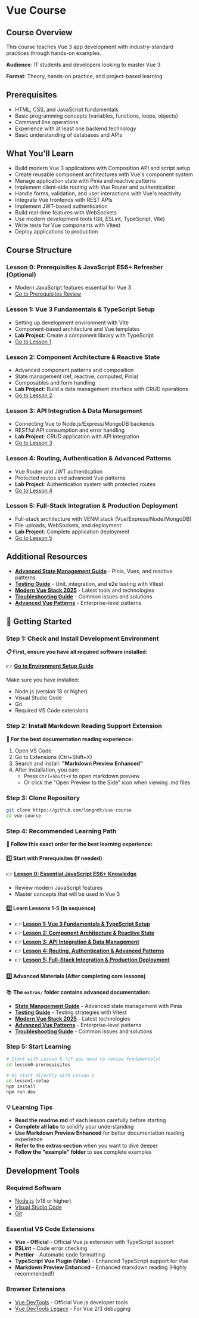 # Vue Course

## Course Overview

This course teaches Vue 3 app development with industry-standard practices through hands-on examples.

**Audience**: IT students and developers looking to master Vue 3

**Format**: Theory, hands-on practice, and project-based learning

## Prerequisites

- HTML, CSS, and JavaScript fundamentals
- Basic programming concepts (variables, functions, loops, objects)
- Command line operations
- Experience with at least one backend technology
- Basic understanding of databases and APIs

## What You'll Learn

- Build modern Vue 3 applications with Composition API and script setup
- Create reusable component architectures with Vue's component system
- Manage application state with Pinia and reactive patterns
- Implement client-side routing with Vue Router and authentication
- Handle forms, validation, and user interactions with Vue's reactivity
- Integrate Vue frontends with REST APIs
- Implement JWT-based authentication
- Build real-time features with WebSockets
- Use modern development tools (Git, ESLint, TypeScript, Vite)
- Write tests for Vue components with Vitest
- Deploy applications to production

## Course Structure

### Lesson 0: Prerequisites & JavaScript ES6+ Refresher (Optional)
- Modern JavaScript features essential for Vue 3
- [Go to Prerequisites Review](./lesson0-prerequisites)

### Lesson 1: Vue 3 Fundamentals & TypeScript Setup
- Setting up development environment with Vite
- Component-based architecture and Vue templates
- **Lab Project**: Create a component library with TypeScript
- [Go to Lesson 1](./lesson1-setup)

### Lesson 2: Component Architecture & Reactive State
- Advanced component patterns and composition
- State management (ref, reactive, computed, Pinia)
- Composables and form handling
- **Lab Project**: Build a data management interface with CRUD operations
- [Go to Lesson 2](./lesson2-components)

### Lesson 3: API Integration & Data Management
- Connecting Vue to Node.js/Express/MongoDB backends
- RESTful API consumption and error handling
- **Lab Project**: CRUD application with API integration
- [Go to Lesson 3](./lesson3-data)

### Lesson 4: Routing, Authentication & Advanced Patterns
- Vue Router and JWT authentication
- Protected routes and advanced Vue patterns
- **Lab Project**: Authentication system with protected routes
- [Go to Lesson 4](./lesson4-routing-auth)

### Lesson 5: Full-Stack Integration & Production Deployment
- Full-stack architecture with VENM stack (Vue/Express/Node/MongoDB)
- File uploads, WebSockets, and deployment
- **Lab Project**: Complete application deployment
- [Go to Lesson 5](./lesson5-fullstack)

## Additional Resources

- [**Advanced State Management Guide**](./extras/state-management.md) - Pinia, Vuex, and reactive patterns
- [**Testing Guide**](./extras/testing-guide.md) - Unit, integration, and e2e testing with Vitest
- [**Modern Vue Stack 2025**](./extras/modern-stack.md) - Latest tools and technologies
- [**Troubleshooting Guide**](./extras/troubleshooting-guide.md) - Common issues and solutions
- [**Advanced Vue Patterns**](./extras/advanced-patterns.md) - Enterprise-level patterns

## 🚀 Getting Started

### Step 1: Check and Install Development Environment

**📋 First, ensure you have all required software installed:**

👉 **[Go to Environment Setup Guide](./extras/environment-setup.md)**

Make sure you have installed:
- Node.js (version 18 or higher)
- Visual Studio Code
- Git
- Required VS Code extensions

### Step 2: Install Markdown Reading Support Extension

**📖 For the best documentation reading experience:**

1. Open VS Code
2. Go to Extensions (Ctrl+Shift+X)
3. Search and install: **"Markdown Preview Enhanced"**
4. After installation, you can:
   - Press `Ctrl+Shift+V` to open markdown preview
   - Or click the "Open Preview to the Side" icon when viewing .md files

### Step 3: Clone Repository

```bash
git clone https://github.com/longndt/vue-course
cd vue-course
```

### Step 4: Recommended Learning Path

**🎯 Follow this exact order for the best learning experience:**

#### 1️⃣ **Start with Prerequisites** (If needed)
👉 **[Lesson 0: Essential JavaScript ES6+ Knowledge](./lesson0-prerequisites/readme.md)**
- Review modern JavaScript features
- Master concepts that will be used in Vue 3

#### 2️⃣ **Learn Lessons 1-5** (In sequence)
- 👉 **[Lesson 1: Vue 3 Fundamentals & TypeScript Setup](./lesson1-setup/readme.md)**
- 👉 **[Lesson 2: Component Architecture & Reactive State](./lesson2-components/readme.md)**
- 👉 **[Lesson 3: API Integration & Data Management](./lesson3-data/readme.md)**
- 👉 **[Lesson 4: Routing, Authentication & Advanced Patterns](./lesson4-routing-auth/readme.md)**
- 👉 **[Lesson 5: Full-Stack Integration & Production Deployment](./lesson5-fullstack/readme.md)**

#### 3️⃣ **Advanced Materials** (After completing core lessons)
📚 **The `extras/` folder contains advanced documentation:**
- **[State Management Guide](./extras/state-management.md)** - Advanced state management with Pinia
- **[Testing Guide](./extras/testing-guide.md)** - Testing strategies with Vitest
- **[Modern Vue Stack 2025](./extras/modern-stack.md)** - Latest technologies
- **[Advanced Vue Patterns](./extras/advanced-patterns.md)** - Enterprise-level patterns
- **[Troubleshooting Guide](./extras/troubleshooting-guide.md)** - Common issues and solutions

### Step 5: Start Learning

```bash
# Start with Lesson 0 (if you need to review fundamentals)
cd lesson0-prerequisites

# Or start directly with Lesson 1
cd lesson1-setup
npm install
npm run dev
```

### 💡 Learning Tips

- **Read the readme.md** of each lesson carefully before starting
- **Complete all labs** to solidify your understanding
- **Use Markdown Preview Enhanced** for better documentation reading experience
- **Refer to the extras section** when you want to dive deeper
- **Follow the "example" folder** to see complete examples

## Development Tools

### Required Software
- [Node.js](https://nodejs.org/) (v18 or higher)
- [Visual Studio Code](https://code.visualstudio.com/)
- [Git](https://git-scm.com/)

### Essential VS Code Extensions
- **Vue - Official** - Official Vue.js extension with TypeScript support
- **ESLint** - Code error checking
- **Prettier** - Automatic code formatting
- **TypeScript Vue Plugin (Volar)** - Enhanced TypeScript support for Vue
- **Markdown Preview Enhanced** - Enhanced markdown reading (Highly recommended!)

### Browser Extensions
- [Vue DevTools](https://devtools.vuejs.org/) - Official Vue.js developer tools
- [Vue DevTools Legacy](https://chrome.google.com/webstore/detail/vuejs-devtools) - For Vue 2/3 debugging
